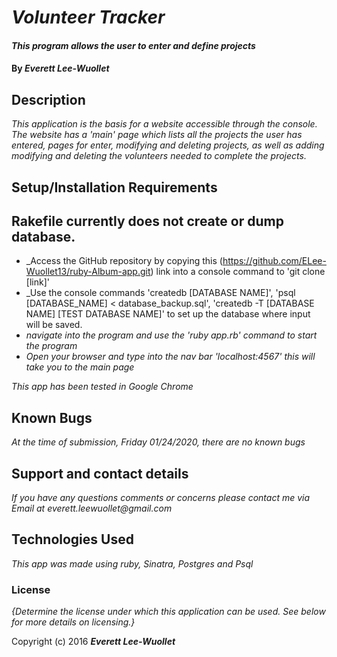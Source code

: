 # _Volunteer Tracker_

#### _This program allows the user to enter and define projects_

#### By _**Everett Lee-Wuollet**_

## Description

_This application is the basis for a website accessible through the console. The website has a 'main' page which lists all the projects the user has entered, pages for enter, modifying and deleting projects, as well as adding modifying and deleting the volunteers needed to complete the projects._

## Setup/Installation Requirements

## Rakefile currently does not create or dump database.

* _Access the GitHub repository by copying this (https://github.com/ELee-Wuollet13/ruby-Album-app.git) link into a console command to 'git clone [link]'
* _Use the console commands 'createdb [DATABASE NAME]', 'psql [DATABASE_NAME] < database_backup.sql', 'createdb -T [DATABASE NAME] [TEST DATABASE NAME]' to set up the database where input will be saved.
* _navigate into the program and use the 'ruby app.rb' command to start the program_
* _Open your browser and type into the nav bar 'localhost:4567' this will take you to the main page_

_This app has been tested in Google Chrome_

## Known Bugs

_At the time of submission, Friday 01/24/2020, there are no known bugs_

## Support and contact details

_If you have any questions comments or concerns please contact me via Email at everett.leewuollet@gmail.com_

## Technologies Used

_This app was made using ruby, Sinatra, Postgres and Psql_

### License

*{Determine the license under which this application can be used.  See below for more details on licensing.}*

Copyright (c) 2016 **_Everett Lee-Wuollet_**
